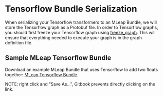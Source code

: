 # Tensorflow Bundle Serialization

When serializing your Tensorflow transformers to an MLeap Bundle, we
will store the Tensorflow graph as a Protobuf file. In order to
Tensorflow graphs, you should first freeze your Tensorflow graph using
[freeze_graph](https://github.com/tensorflow/tensorflow/blob/master/tensorflow/python/tools/freeze_graph.py).
This will ensure that everything needed to execute your graph is in the
graph definition file.

## Sample MLeap Tensorflow Bundle

Download an example MLeap Bundle that uses Tensorflow to add two floats
together: [MLeap Tensorflow Bundle](../assets/bundles/tensorflow-bundle.zip).

NOTE: right click and "Save As...", Gitbook prevents directly clicking
on the link.
